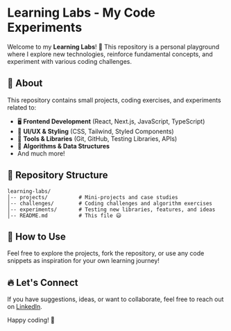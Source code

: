 # Learning Labs - My Code Experiments

Welcome to my **Learning Labs**! 🚀 This repository is a personal playground where I explore new technologies, reinforce fundamental concepts, and experiment with various coding challenges.

## 📌 About
This repository contains small projects, coding exercises, and experiments related to:
- 🖥️ **Frontend Development** (React, Next.js, JavaScript, TypeScript)
- 🎨 **UI/UX & Styling** (CSS, Tailwind, Styled Components)
- 🔧 **Tools & Libraries** (Git, GitHub, Testing Libraries, APIs)
- 🔬 **Algorithms & Data Structures**
- And much more!

## 📁 Repository Structure
```
learning-labs/
│-- projects/          # Mini-projects and case studies
│-- challenges/        # Coding challenges and algorithm exercises
│-- experiments/       # Testing new libraries, features, and ideas
│-- README.md          # This file 😃
```

## 🚀 How to Use
Feel free to explore the projects, fork the repository, or use any code snippets as inspiration for your own learning journey!

## 🔥 Let's Connect
If you have suggestions, ideas, or want to collaborate, feel free to reach out on [LinkedIn](https://www.linkedin.com/). 

Happy coding! 🎯
